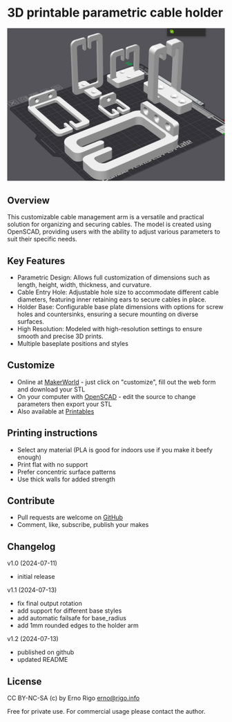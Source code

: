 # 3D printable parametric cable holder

![showcase](parametric_cable_holder.png)

## Overview

This customizable cable management arm is a versatile and practical solution for organizing and securing cables. The model is created using OpenSCAD, providing users with the ability to adjust various parameters to suit their specific needs.

## Key Features

- Parametric Design: Allows full customization of dimensions such as length, height, width, thickness, and curvature.
- Cable Entry Hole: Adjustable hole size to accommodate different cable diameters, featuring inner retaining ears to secure cables in place.
- Holder Base: Configurable base plate dimensions with options for screw holes and countersinks, ensuring a secure mounting on diverse surfaces.
- High Resolution: Modeled with high-resolution settings to ensure smooth and precise 3D prints.
- Multiple baseplate positions and styles

## Customize

- Online at [MakerWorld](https://makerworld.com/en/models/535941) - just click on "customize", fill out the web form and download your STL
- On your computer with [OpenSCAD](https://openscad.org/) - edit the source to change parameters then export your STL
- Also available at [Printables](https://www.printables.com/model/939950-customizable-cable-holder)

## Printing instructions

- Select any material (PLA is good for indoors use if you make it beefy enough)
- Print flat with no support
- Prefer concentric surface patterns
- Use thick walls for added strength

## Contribute

- Pull requests are welcome on [GitHub](https://github.com/mcree/parametric-cable-holder)
- Comment, like, subscribe, publish your makes

## Changelog

v1.0 (2024-07-11) 
   - initial release

v1.1 (2024-07-13)
   - fix final output rotation
   - add support for different base styles
   - add automatic failsafe for base_radius
   - add 1mm rounded edges to the holder arm

v1.2 (2024-07-13)
   - published on github
   - updated README

## License

CC BY-NC-SA (c) by Erno Rigo <erno@rigo.info>

Free for private use. For commercial usage please contact the author.
